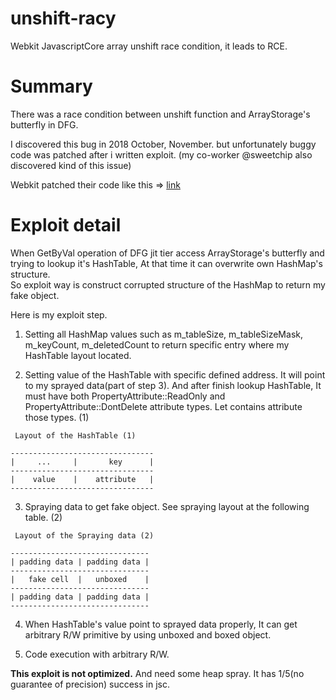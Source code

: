 # unshift-racy
Webkit JavascriptCore array unshift race condition, it leads to RCE.


# Summary
There was a race condition between unshift function and ArrayStorage's butterfly in DFG.  
  
I discovered this bug in 2018 October, November. but unfortunately buggy code was patched after i written exploit. (my co-worker @sweetchip also discovered kind of this issue)  
  
Webkit patched their code like this => [link](https://github.com/WebKit/webkit/commit/c7f40e9c4f8cd7ce71389466560f010437b2097f)


# Exploit detail
When GetByVal operation of DFG jit tier access ArrayStorage's butterfly and trying to lookup it's HashTable, At that time it can overwrite own HashMap's structure.  
So exploit way is construct corrupted structure of the HashMap to return my fake object.  

Here is my exploit step.  
  
1. Setting all HashMap values such as m_tableSize, m_tableSizeMask, m_keyCount, m_deletedCount to return specific entry where my HashTable layout located.

2. Setting value of the HashTable with specific defined address. It will point to my sprayed data(part of step 3). And after finish lookup HashTable, It must have both PropertyAttribute::ReadOnly and PropertyAttribute::DontDelete attribute types. Let contains attribute those types. (1)


```
 Layout of the HashTable (1)

--------------------------------
|     ...     |       key      |
--------------------------------
|    value    |    attribute   |
--------------------------------
```


3. Spraying data to get fake object. See spraying layout at the following table. (2)


```
 Layout of the Spraying data (2)

-------------------------------
| padding data | padding data |
-------------------------------
|   fake cell  |   unboxed    |
-------------------------------
| padding data | padding data |
-------------------------------
```


4. When HashTable's value point to sprayed data properly, It can get arbitrary R/W primitive by using unboxed and boxed object.

5. Code execution with arbitrary R/W.
  
  
**This exploit is not optimized.** And need some heap spray. It has 1/5(no guarantee of precision) success in jsc.